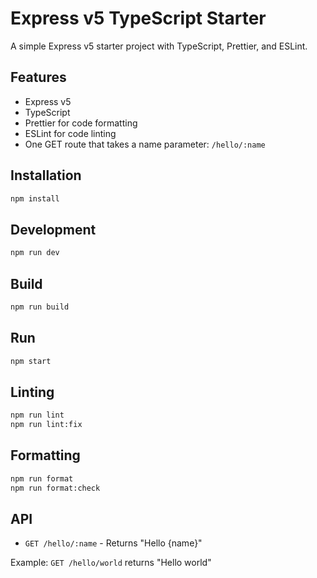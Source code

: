 # Express v5 TypeScript Starter

A simple Express v5 starter project with TypeScript, Prettier, and ESLint.

## Features

- Express v5
- TypeScript
- Prettier for code formatting
- ESLint for code linting
- One GET route that takes a name parameter: `/hello/:name`

## Installation

```bash
npm install
```

## Development

```bash
npm run dev
```

## Build

```bash
npm run build
```

## Run

```bash
npm start
```

## Linting

```bash
npm run lint
npm run lint:fix
```

## Formatting

```bash
npm run format
npm run format:check
```

## API

- `GET /hello/:name` - Returns "Hello {name}"

Example: `GET /hello/world` returns "Hello world"

